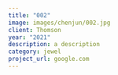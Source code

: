 ```yaml
---
title: "002"
image: images/chenjun/002.jpg
client: Thomson
year: "2021"
description: a description
category: jewel
project_url: google.com
---
```


